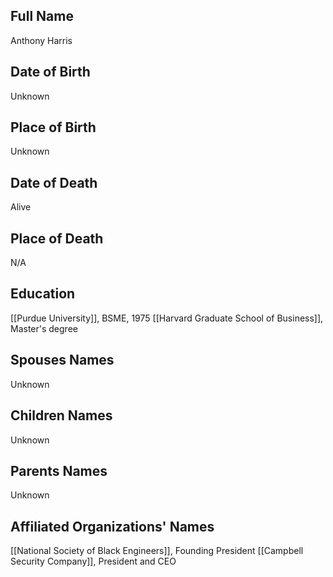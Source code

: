## Full Name
Anthony Harris

## Date of Birth
Unknown

## Place of Birth
Unknown

## Date of Death
Alive

## Place of Death
N/A

## Education
[[Purdue University]], BSME, 1975
[[Harvard Graduate School of Business]], Master's degree

## Spouses Names
Unknown

## Children Names
Unknown

## Parents Names
Unknown

## Affiliated Organizations' Names
[[National Society of Black Engineers]], Founding President
[[Campbell Security Company]], President and CEO

